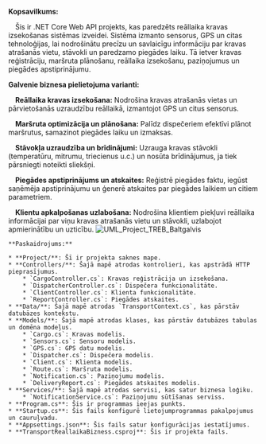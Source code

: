 **Kopsavilkums:**

&emsp;Šis ir .NET Core Web API projekts, kas paredzēts reāllaika kravas izsekošanas sistēmas izveidei. Sistēma izmanto sensorus, GPS un citas tehnoloģijas, lai nodrošinātu precīzu un savlaicīgu informāciju par kravas atrašanās vietu, stāvokli un paredzamo piegādes laiku. Tā ietver kravas reģistrāciju, maršruta plānošanu, reāllaika izsekošanu, paziņojumus un piegādes apstiprinājumu.

**Galvenie biznesa pielietojuma varianti:**

&emsp;**Reāllaika kravas izsekošana:** Nodrošina kravas atrašanās vietas un pārvietošanās uzraudzību reāllaikā, izmantojot GPS un citus sensorus.

&emsp;**Maršruta optimizācija un plānošana:** Palīdz dispečeriem efektīvi plānot maršrutus, samazinot piegādes laiku un izmaksas.

&emsp;**Stāvokļa uzraudzība un brīdinājumi:** Uzrauga kravas stāvokli (temperatūru, mitrumu, triecienus u.c.) un nosūta brīdinājumus, ja tiek pārsniegti noteikti sliekšņi.

&emsp;**Piegādes apstiprinājums un atskaites:** Reģistrē piegādes faktu, iegūst saņēmēja apstiprinājumu un ģenerē atskaites par piegādes laikiem un citiem parametriem.

&emsp;**Klientu apkalpošanas uzlabošana:** Nodrošina klientiem piekļuvi reāllaika informācijai par viņu kravas atrašanās vietu un stāvokli, uzlabojot apmierinātību un uzticību.
![UML_Project_TREB_Baltgalvis](https://github.com/user-attachments/assets/79a8746a-de8c-424b-a725-a4f7e2895200)

```
**Paskaidrojums:**

* **Project/**: Šī ir projekta saknes mape.
* **Controllers/**: Šajā mapē atrodas kontrolieri, kas apstrādā HTTP pieprasījumus.
    * `CargoController.cs`: Kravas reģistrācija un izsekošana.
    * `DispatcherController.cs`: Dispečera funkcionalitāte.
    * `ClientController.cs`: Klienta funkcionalitāte.
    * `ReportController.cs`: Piegādes atskaites.
* **Data/**: Šajā mapē atrodas `TransportContext.cs`, kas pārstāv datubāzes kontekstu.
* **Models/**: Šajā mapē atrodas klases, kas pārstāv datubāzes tabulas un domēna modeļus.
    * `Cargo.cs`: Kravas modelis.
    * `Sensors.cs`: Sensoru modelis.
    * `GPS.cs`: GPS datu modelis.
    * `Dispatcher.cs`: Dispečera modelis.
    * `Client.cs`: Klienta modelis.
    * `Route.cs`: Maršruta modelis.
    * `Notification.cs`: Paziņojumu modelis.
    * `DeliveryReport.cs`: Piegādes atskaites modelis.
* **Services/**: Šajā mapē atrodas servisi, kas satur biznesa loģiku.
    * `NotificationService.cs`: Paziņojumu sūtīšanas serviss.
* **Program.cs**: Šis ir programmas ieejas punkts.
* **Startup.cs**: Šis fails konfigurē lietojumprogrammas pakalpojumus un cauruļvadu.
* **Appsettings.json**: Šis fails satur konfigurācijas iestatījumus.
* **TransportReallaikaBizness.csproj**: Šis ir projekta fails.
